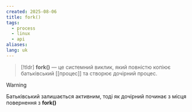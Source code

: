 ```yaml
---
created: 2025-08-06
title: fork()
tags:
  - process
  - linux
  - api
aliases: 
lang: uk
---
```


> [!tldr]
> **fork()** — це системний виклик, який повністю копіює батьківський [[процес]] та створює дочірний процес.


> [!warning]
> Батьківський залишається активним, тоді як дочірний починає з місця повернення з **fork()**
